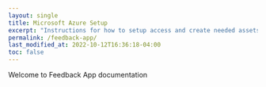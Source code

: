 ```yaml
---
layout: single
title: Microsoft Azure Setup
excerpt: "Instructions for how to setup access and create needed assets in Microsoft Azure"
permalink: /feedback-app/
last_modified_at: 2022-10-12T16:36:18-04:00
toc: false
---
```


Welcome to Feedback App documentation
